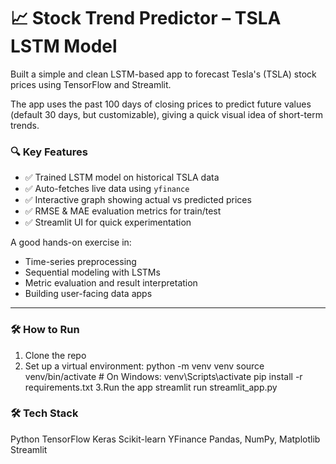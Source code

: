 # 📈 Stock Trend Predictor – TSLA LSTM Model

Built a simple and clean LSTM-based app to forecast Tesla's (TSLA) stock prices using TensorFlow and Streamlit.

The app uses the past 100 days of closing prices to predict future values (default 30 days, but customizable), giving a quick visual idea of short-term trends.

### 🔍 Key Features
- ✅ Trained LSTM model on historical TSLA data
- ✅ Auto-fetches live data using `yfinance`
- ✅ Interactive graph showing actual vs predicted prices
- ✅ RMSE & MAE evaluation metrics for train/test
- ✅ Streamlit UI for quick experimentation

A good hands-on exercise in:
- Time-series preprocessing
- Sequential modeling with LSTMs
- Metric evaluation and result interpretation
- Building user-facing data apps

---

### 🛠 How to Run
1. Clone the repo  
2. Set up a virtual environment:
   python -m venv venv
   source venv/bin/activate  # On Windows: venv\Scripts\activate
   pip install -r requirements.txt
3.Run the app
streamlit run streamlit_app.py

### 🛠 Tech Stack
Python
TensorFlow
Keras
Scikit-learn
YFinance
Pandas, NumPy, Matplotlib
Streamlit
